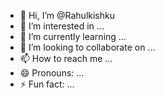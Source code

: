 - 👋 Hi, I’m @Rahulkishku
- 👀 I’m interested in ...
- 🌱 I’m currently learning ...
- 💞️ I’m looking to collaborate on ...
- 📫 How to reach me ...
- 😄 Pronouns: ...
- ⚡ Fun fact: ...

<!---
Rahulkishku/Rahulkishku is a ✨ special ✨ repository because its `README.md` (this file) appears on your GitHub profile.
You can click the Preview link to take a look at your changes.
--->
